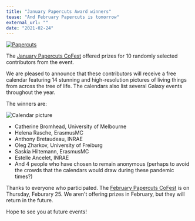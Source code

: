 ```yaml
---
title: "January Papercuts Award winners"
tease: "And February Papercuts is tomorrow"
external_url: ""
date: "2021-02-24"
---
```


[<img src="/src/events/2021-01-papercuts/papercuts-2021-01.png" class="float-left" style="max-width: 12rem;" alt="Papercuts" />](/events/papercuts/)

The [January Papercuts CoFest](/events/2021-01-papercuts/) offered prizes for 10 randomly selected contributors from the event.

We are pleased to announce that these contributors will receive a free calendar featuring 14 stunning and high-resolution pictures of living things from across the tree of life. The calendars also list several Galaxy events throughout the year.

The winners are:

<img class="float-right" src="/src/events/2021-01-papercuts/calendar.png" style="max-width: 8rem;" alt= "Calendar picture" />

* Catherine Bromhead, University of Melbourne
* Helena Rasche, ErasmusMC
* Anthony Bretaudeau, INRAE
* Oleg Zharkov, University of Freiburg
* Saskia Hiltemann, ErasmusMC
* Estelle Ancelet, INRAE
* And 4 people who have chosen to remain anonymous (perhaps to avoid the crowds that the calendars would draw during these pandemic times?)

Thanks to everyone who participated.  The [February Papercuts CoFest](/src/events/2021-02-papercuts/indesx.md) is on Thursday, Feburary 25.  We aren't offering prizes in February, but they will return in the future.

Hope to see you at future events!

